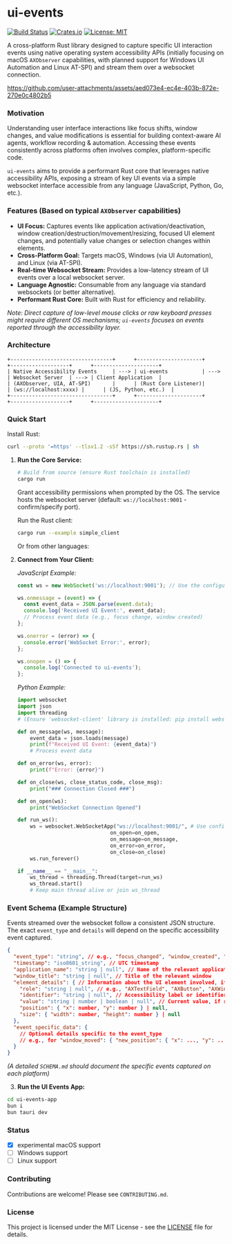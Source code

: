 
# ui-events

[![Build Status](https://img.shields.io/github/actions/workflow/status/your-username/ui-events/rust.yml?branch=main)](https://github.com/your-username/ui-events/actions) [![Crates.io](https://img.shields.io/crates/v/ui-events.svg)](https://crates.io/crates/ui-events) [![License: MIT](https://img.shields.io/badge/License-MIT-yellow.svg)](https://opensource.org/licenses/MIT)

A cross-platform Rust library designed to capture specific UI interaction events using native operating system accessibility APIs (initially focusing on macOS `AXObserver` capabilities, with planned support for Windows UI Automation and Linux AT-SPI) and stream them over a websocket connection.

https://github.com/user-attachments/assets/aed073e4-ec4e-403b-872e-270e0c4802b5

### Motivation

Understanding user interface interactions like focus shifts, window changes, and value modifications is essential for building context-aware AI agents, workflow recording & automation. Accessing these events consistently across platforms often involves complex, platform-specific code.

`ui-events` aims to provide a performant Rust core that leverages native accessibility APIs, exposing a stream of key UI events via a simple websocket interface accessible from any language (JavaScript, Python, Go, etc.).

### Features (Based on typical `AXObserver` capabilities)

*   **UI Focus:** Captures events like application activation/deactivation, window creation/destruction/movement/resizing, focused UI element changes, and potentially value changes or selection changes within elements.
*   **Cross-Platform Goal:** Targets macOS, Windows (via UI Automation), and Linux (via AT-SPI).
*   **Real-time Websocket Stream:** Provides a low-latency stream of UI events over a local websocket server.
*   **Language Agnostic:** Consumable from any language via standard websockets (or better alternative).
*   **Performant Rust Core:** Built with Rust for efficiency and reliability.

*Note: Direct capture of low-level mouse clicks or raw keyboard presses might require different OS mechanisms; `ui-events` focuses on events reported through the accessibility layer.*

### Architecture

```
+---------------------------------+      +---------------------+      +-------------------+      +---------------------+
| Native Accessibility Events     | ---> | ui-events           | ---> | Websocket Server  | ---> | Client Application  |
| (AXObserver, UIA, AT-SPI)       |      | (Rust Core Listener)|      | (ws://localhost:xxxx) |      | (JS, Python, etc.)  |
+---------------------------------+      +---------------------+      +-------------------+      +---------------------+
```

### Quick Start

Install Rust:

```bash
curl --proto '=https' --tlsv1.2 -sSf https://sh.rustup.rs | sh
```

1.  **Run the Core Service:**
    ```bash
    # Build from source (ensure Rust toolchain is installed)
    cargo run
    ```
    Grant accessibility permissions when prompted by the OS. The service hosts the websocket server (default: `ws://localhost:9001` - confirm/specify port).

    Run the Rust client:
    ```bash
    cargo run --example simple_client
    ```

    Or from other languages:

2.  **Connect from Your Client:**

    *JavaScript Example:*
    ```javascript
    const ws = new WebSocket('ws://localhost:9001'); // Use the configured port

    ws.onmessage = (event) => {
      const event_data = JSON.parse(event.data);
      console.log('Received UI Event:', event_data);
      // Process event data (e.g., focus change, window created)
    };

    ws.onerror = (error) => {
      console.error('WebSocket Error:', error);
    };

    ws.onopen = () => {
      console.log('Connected to ui-events');
    };
    ```

    *Python Example:*
    ```python
    import websocket
    import json
    import threading
    # (Ensure 'websocket-client' library is installed: pip install websocket-client)

    def on_message(ws, message):
        event_data = json.loads(message)
        print(f"Received UI Event: {event_data}")
        # Process event data

    def on_error(ws, error):
        print(f"Error: {error}")

    def on_close(ws, close_status_code, close_msg):
        print("### Connection Closed ###")

    def on_open(ws):
        print("WebSocket Connection Opened")

    def run_ws():
        ws = websocket.WebSocketApp("ws://localhost:9001/", # Use configured port
                                  on_open=on_open,
                                  on_message=on_message,
                                  on_error=on_error,
                                  on_close=on_close)
        ws.run_forever()

    if __name__ == "__main__":
        ws_thread = threading.Thread(target=run_ws)
        ws_thread.start()
        # Keep main thread alive or join ws_thread
    ```

### Event Schema (Example Structure)

Events streamed over the websocket follow a consistent JSON structure. The exact `event_type` and `details` will depend on the specific accessibility event captured.

```json
{
  "event_type": "string", // e.g., "focus_changed", "window_created", "value_changed", "application_activated"
  "timestamp": "iso8601_string", // UTC timestamp
  "application_name": "string | null", // Name of the relevant application
  "window_title": "string | null", // Title of the relevant window
  "element_details": { // Information about the UI element involved, if applicable
    "role": "string | null", // e.g., "AXTextField", "AXButton", "AXWindow"
    "identifier": "string | null", // Accessibility label or identifier
    "value": "string | number | boolean | null", // Current value, if relevant and available
    "position": { "x": number, "y": number } | null,
    "size": { "width": number, "height": number } | null
  },
  "event_specific_data": {
    // Optional details specific to the event_type
    // e.g., for "window_moved": { "new_position": { "x": ..., "y": ... } }
  }
}
```
*(A detailed `SCHEMA.md` should document the specific events captured on each platform)*

3. **Run the UI Events App:**

```bash
cd ui-events-app
bun i
bun tauri dev
```

### Status 

- [x] experimental macOS support
- [ ] Windows support
- [ ] Linux support

### Contributing

Contributions are welcome! Please see `CONTRIBUTING.md`.

### License

This project is licensed under the MIT License - see the [LICENSE](LICENSE) file for details.
